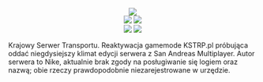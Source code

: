 <p align="center">
  <img src="https://i.imgur.com/VzLmnR9.png"></br>
  <img src="https://img.shields.io/badge/Wydanie-v0.1a-blue.svg">
  <img src="https://img.shields.io/badge/Autor-Pawcio-blue.svg"></br>
  <img src="https://img.shields.io/badge/Archiwum-Nie-green.svg">
  <img src="https://img.shields.io/badge/W%20realizacji-Tak-red.svg">
</p>
 
 
Krajowy Serwer Transportu. Reaktywacja gamemode KSTRP.pl próbująca oddać niegdysiejszy klimat edycji serwera z San Andreas Multiplayer. Autor serwera to Nike, aktualnie brak zgody na posługiwanie się logiem oraz nazwą; obie rzeczy prawdopodobnie niezarejestrowane w urzędzie.
